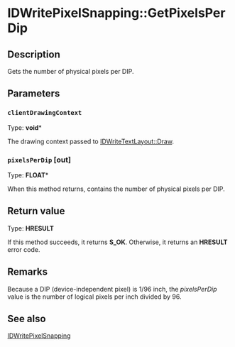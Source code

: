 # IDWritePixelSnapping::GetPixelsPerDip

## Description

 Gets the number of physical pixels per DIP.

## Parameters

### `clientDrawingContext`

Type: **void***

The drawing context passed to [IDWriteTextLayout::Draw](https://learn.microsoft.com/windows/win32/api/dwrite/nf-dwrite-idwritetextlayout-draw).

### `pixelsPerDip` [out]

Type: **FLOAT***

When this method returns, contains the number of physical pixels per DIP.

## Return value

Type: **HRESULT**

If this method succeeds, it returns **S_OK**. Otherwise, it returns an **HRESULT** error code.

## Remarks

 Because a DIP (device-independent pixel) is 1/96 inch,
the *pixelsPerDip* value is the number of logical pixels per inch divided by 96.

## See also

[IDWritePixelSnapping](https://learn.microsoft.com/windows/win32/api/dwrite/nn-dwrite-idwritepixelsnapping)